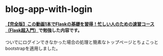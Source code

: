 # blog-app-with-login
#### [【完全版】この動画1本でFlaskの基礎を習得！忙しい人のための速習コース（Flask超入門）](https://www.youtube.com/watch?v=VtJ-fGm4gNg>)で勉強した内容です。
ついでにログインできなかった場合の処理と簡素なトップページとちょこっとbootstrapを適用しました。
